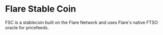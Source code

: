 # Flare Stable Coin

FSC is a stablecoin built on the Flare Network and uses Flare's native FTSO oracle for pricefeeds.
